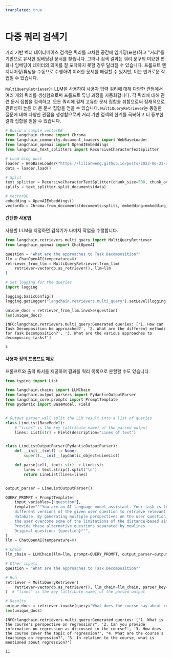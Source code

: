 ```yaml
---
translated: true
---
```


# 다중 쿼리 검색기

거리 기반 벡터 데이터베이스 검색은 쿼리를 고차원 공간에 임베딩(표현)하고 "거리"를 기반으로 유사한 임베딩된 문서를 찾습니다. 그러나 검색 결과는 쿼리 문구의 미묘한 변화나 임베딩이 데이터의 의미를 잘 포착하지 못할 경우 달라질 수 있습니다. 프롬프트 엔지니어링/튜닝을 수동으로 수행하여 이러한 문제를 해결할 수 있지만, 이는 번거로운 작업일 수 있습니다.

`MultiQueryRetriever`는 LLM을 사용하여 사용자 입력 쿼리에 대해 다양한 관점에서 여러 개의 쿼리를 생성함으로써 프롬프트 튜닝 과정을 자동화합니다. 각 쿼리에 대해 관련 문서 집합을 검색하고, 모든 쿼리에 걸쳐 고유한 문서 집합을 취함으로써 잠재적으로 관련성이 높은 더 큰 문서 집합을 얻을 수 있습니다. `MultiQueryRetriever`는 동일한 질문에 대해 다양한 관점을 생성함으로써 거리 기반 검색의 한계를 극복하고 더 풍부한 결과 집합을 얻을 수 있습니다.

```python
# Build a sample vectorDB
from langchain_chroma import Chroma
from langchain_community.document_loaders import WebBaseLoader
from langchain_openai import OpenAIEmbeddings
from langchain_text_splitters import RecursiveCharacterTextSplitter

# Load blog post
loader = WebBaseLoader("https://lilianweng.github.io/posts/2023-06-23-agent/")
data = loader.load()

# Split
text_splitter = RecursiveCharacterTextSplitter(chunk_size=500, chunk_overlap=0)
splits = text_splitter.split_documents(data)

# VectorDB
embedding = OpenAIEmbeddings()
vectordb = Chroma.from_documents(documents=splits, embedding=embedding)
```

#### 간단한 사용법

사용할 LLM을 지정하면 검색기가 나머지 작업을 수행합니다.

```python
from langchain.retrievers.multi_query import MultiQueryRetriever
from langchain_openai import ChatOpenAI

question = "What are the approaches to Task Decomposition?"
llm = ChatOpenAI(temperature=0)
retriever_from_llm = MultiQueryRetriever.from_llm(
    retriever=vectordb.as_retriever(), llm=llm
)
```

```python
# Set logging for the queries
import logging

logging.basicConfig()
logging.getLogger("langchain.retrievers.multi_query").setLevel(logging.INFO)
```

```python
unique_docs = retriever_from_llm.invoke(question)
len(unique_docs)
```

```output
INFO:langchain.retrievers.multi_query:Generated queries: ['1. How can Task Decomposition be approached?', '2. What are the different methods for Task Decomposition?', '3. What are the various approaches to decomposing tasks?']
```

```output
5
```

#### 사용자 정의 프롬프트 제공

프롬프트와 출력 파서를 제공하여 결과를 쿼리 목록으로 분할할 수도 있습니다.

```python
from typing import List

from langchain.chains import LLMChain
from langchain.output_parsers import PydanticOutputParser
from langchain_core.prompts import PromptTemplate
from pydantic import BaseModel, Field


# Output parser will split the LLM result into a list of queries
class LineList(BaseModel):
    # "lines" is the key (attribute name) of the parsed output
    lines: List[str] = Field(description="Lines of text")


class LineListOutputParser(PydanticOutputParser):
    def __init__(self) -> None:
        super().__init__(pydantic_object=LineList)

    def parse(self, text: str) -> LineList:
        lines = text.strip().split("\n")
        return LineList(lines=lines)


output_parser = LineListOutputParser()

QUERY_PROMPT = PromptTemplate(
    input_variables=["question"],
    template="""You are an AI language model assistant. Your task is to generate five
    different versions of the given user question to retrieve relevant documents from a vector
    database. By generating multiple perspectives on the user question, your goal is to help
    the user overcome some of the limitations of the distance-based similarity search.
    Provide these alternative questions separated by newlines.
    Original question: {question}""",
)
llm = ChatOpenAI(temperature=0)

# Chain
llm_chain = LLMChain(llm=llm, prompt=QUERY_PROMPT, output_parser=output_parser)

# Other inputs
question = "What are the approaches to Task Decomposition?"
```

```python
# Run
retriever = MultiQueryRetriever(
    retriever=vectordb.as_retriever(), llm_chain=llm_chain, parser_key="lines"
)  # "lines" is the key (attribute name) of the parsed output

# Results
unique_docs = retriever.invoke(query="What does the course say about regression?")
len(unique_docs)
```

```output
INFO:langchain.retrievers.multi_query:Generated queries: ["1. What is the course's perspective on regression?", '2. Can you provide information on regression as discussed in the course?', '3. How does the course cover the topic of regression?', "4. What are the course's teachings on regression?", '5. In relation to the course, what is mentioned about regression?']
```

```output
11
```
